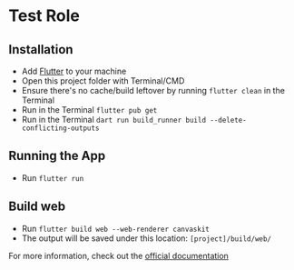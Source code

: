 # Test Role

## Installation
- Add [Flutter](https://flutter.dev/docs/get-started/install 'Flutter') to your machine
- Open this project folder with Terminal/CMD
- Ensure there's no cache/build leftover by running `flutter clean` in the Terminal
- Run in the Terminal `flutter pub get`
- Run in the Terminal `dart run build_runner build --delete-conflicting-outputs`
## Running the App
- Run `flutter run`

## Build web
- Run `flutter build web --web-renderer canvaskit`
- The output will be saved under this location: `[project]/build/web/`

For more information, check out the [official documentation](https://flutter.dev/docs 'documentation')
